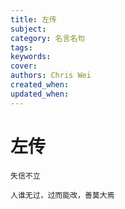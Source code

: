 ```yaml
---
title: 左传
subject: 
category: 名言名句
tags: 
keywords: 
cover: 
authors: Chris Wei
created_when: 
updated_when: 
---
```


# 左传

```
失信不立
```

```
人谁无过，过而能改，善莫大焉
```
